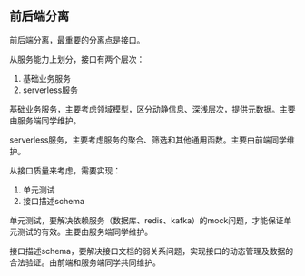 ## 前后端分离

前后端分离，最重要的分离点是接口。

从服务能力上划分，接口有两个层次：

1. 基础业务服务
2. serverless服务

基础业务服务，主要考虑领域模型，区分动静信息、深浅层次，提供元数据。主要由服务端同学维护。

serverless服务，主要考虑服务的聚合、筛选和其他通用函数。主要由前端同学维护。

从接口质量来考虑，需要实现：

1. 单元测试
2. 接口描述schema

单元测试，要解决依赖服务（数据库、redis、kafka）的mock问题，才能保证单元测试的有效。主要由服务端同学维护。

接口描述schema，要解决接口文档的弱关系问题，实现接口的动态管理及数据的合法验证。由前端和服务端同学共同维护。
